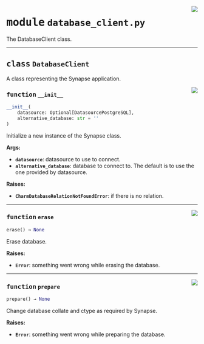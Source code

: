 <!-- markdownlint-disable -->

<a href="../src/database_client.py#L0"><img align="right" style="float:right;" src="https://img.shields.io/badge/-source-cccccc?style=flat-square"></a>

# <kbd>module</kbd> `database_client.py`
The DatabaseClient class. 



---

## <kbd>class</kbd> `DatabaseClient`
A class representing the Synapse application. 

<a href="../src/database_client.py#L21"><img align="right" style="float:right;" src="https://img.shields.io/badge/-source-cccccc?style=flat-square"></a>

### <kbd>function</kbd> `__init__`

```python
__init__(
    datasource: Optional[DatasourcePostgreSQL],
    alternative_database: str = ''
)
```

Initialize a new instance of the Synapse class. 



**Args:**
 
 - <b>`datasource`</b>:  datasource to use to connect. 
 - <b>`alternative_database`</b>:  database to connect to.  The default is to use the one provided by datasource. 



**Raises:**
 
 - <b>`CharmDatabaseRelationNotFoundError`</b>:  if there is no relation. 




---

<a href="../src/database_client.py#L113"><img align="right" style="float:right;" src="https://img.shields.io/badge/-source-cccccc?style=flat-square"></a>

### <kbd>function</kbd> `erase`

```python
erase() → None
```

Erase database. 



**Raises:**
 
 - <b>`Error`</b>:  something went wrong while erasing the database. 

---

<a href="../src/database_client.py#L73"><img align="right" style="float:right;" src="https://img.shields.io/badge/-source-cccccc?style=flat-square"></a>

### <kbd>function</kbd> `prepare`

```python
prepare() → None
```

Change database collate and ctype as required by Synapse. 



**Raises:**
 
 - <b>`Error`</b>:  something went wrong while preparing the database. 


